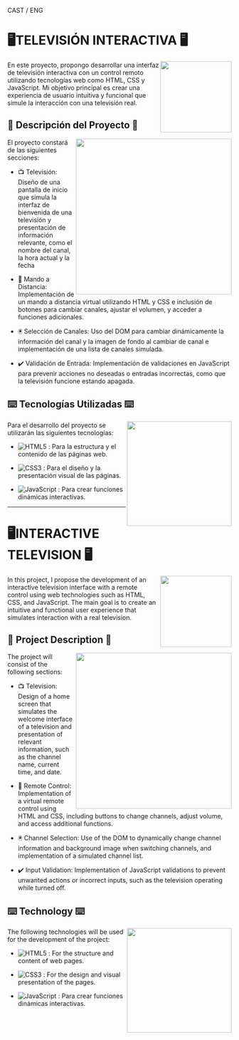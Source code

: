 CAST / ENG

# 🖥️​ TELEVISIÓN INTERACTIVA 🖥️​  

<img align="right" src="https://i.pinimg.com/originals/4d/d4/be/4dd4be1f8743b2cd96960292429edbb3.gif" width="160" />

En este proyecto, propongo desarrollar una interfaz de televisión interactiva con un control remoto utilizando tecnologías web como HTML, CSS y JavaScript. Mi objetivo principal es crear una experiencia de usuario intuitiva y funcional que simule la interacción con una televisión real.

## 📑 Descripción del Proyecto 📑

<img align="right" src="https://www.topito.com/wp-content/uploads/2013/01/code-21.gif" width="350" />

El proyecto constará de las siguientes secciones:

- 📺​ Televisión: Diseño de una pantalla de inicio que simula la interfaz de bienvenida de una televisión y presentación de información relevante, como el nombre del canal, la hora actual y la fecha

- 📱​ Mando a Distancia: Implementación de un mando a distancia virtual utilizando HTML y CSS e inclusión de botones para cambiar canales, ajustar el volumen, y acceder a funciones adicionales.

- 🖲️​ Selección de Canales: Uso del DOM para cambiar dinámicamente la información del canal y la imagen de fondo al cambiar de canal e implementación de una lista de canales simulada.

- ✔️​ Validación de Entrada: Implementación de validaciones en JavaScript para prevenir acciones no deseadas o entradas incorrectas, como que la televisión funcione estando apagada.

## ⌨️ Tecnologías Utilizadas ⌨️

<img align="right" src="https://media.dev.to/cdn-cgi/image/width=1000,height=420,fit=cover,gravity=auto,format=auto/https%3A%2F%2Fdev-to-uploads.s3.amazonaws.com%2Fuploads%2Farticles%2F3ywok35ynjducmohley1.gif" width="235" />

Para el desarrollo del proyecto se utilizarán las siguientes tecnologías:

- ![HTML5](https://img.shields.io/badge/html5-%23E34F26.svg?style=for-the-badge&logo=html5&logoColor=white) : Para la estructura y el contenido de las páginas web.
  
- ![CSS3](https://img.shields.io/badge/css3-%231572B6.svg?style=for-the-badge&logo=css3&logoColor=white) : Para el diseño y la presentación visual de las páginas.

- ![JavaScript](https://img.shields.io/badge/javascript-%23323330.svg?style=for-the-badge&logo=javascript&logoColor=%23F7DF1E) : Para crear funciones dinámicas interactivas.


-------------------------------------------------------------------------------------------------------------------------------------------------------------------------------------------------------------

# 🖥️​ INTERACTIVE TELEVISION 🖥️​ 

<img align="right" src="https://i.pinimg.com/originals/4d/d4/be/4dd4be1f8743b2cd96960292429edbb3.gif" width="160" />

In this project, I propose the development of an interactive television interface with a remote control using web technologies such as HTML, CSS, and JavaScript. The main goal is to create an intuitive and functional user experience that simulates interaction with a real television.

## 📑 Project Description 📑

<img align="right" src="https://www.topito.com/wp-content/uploads/2013/01/code-21.gif" width="350" />

The project will consist of the following sections:

- 📺 Television: Design of a home screen that simulates the welcome interface of a television and presentation of relevant information, such as the channel name, current time, and date.

- 📱 Remote Control: Implementation of a virtual remote control using HTML and CSS, including buttons to change channels, adjust volume, and access additional functions.

- 🖲️ Channel Selection: Use of the DOM to dynamically change channel information and background image when switching channels, and implementation of a simulated channel list.

- ✔️ Input Validation: Implementation of JavaScript validations to prevent unwanted actions or incorrect inputs, such as the television operating while turned off.

## ⌨️ Technology ⌨️

<img align="right" src="https://media.dev.to/cdn-cgi/image/width=1000,height=420,fit=cover,gravity=auto,format=auto/https%3A%2F%2Fdev-to-uploads.s3.amazonaws.com%2Fuploads%2Farticles%2F3ywok35ynjducmohley1.gif" width="235" />

The following technologies will be used for the development of the project:

- ![HTML5](https://img.shields.io/badge/html5-%23E34F26.svg?style=for-the-badge&logo=html5&logoColor=white)  : For the structure and content of web pages.

- ![CSS3](https://img.shields.io/badge/css3-%231572B6.svg?style=for-the-badge&logo=css3&logoColor=white) : For the design and visual presentation of the pages.

- ![JavaScript](https://img.shields.io/badge/javascript-%23323330.svg?style=for-the-badge&logo=javascript&logoColor=%23F7DF1E) : Para crear funciones dinámicas interactivas.
